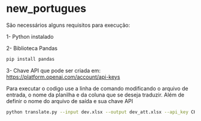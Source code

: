 # new_portugues
São necessários alguns requisitos para execução:

1- Python instalado

2- Biblioteca Pandas
```bash
pip install pandas
```
3- Chave API que pode ser criada em: https://platform.openai.com/account/api-keys

Para executar o codigo use a linha de comando modificando o arquivo de entrada, o nome da planilha e da coluna que se deseja traduzir. Além de definir o nome do arquivo de saída e sua chave API
```bash
python translate.py --input dev.xlsx --output dev_att.xlsx --api_key CHAVEAPI --sheet Sheet1 --column transcript
```
